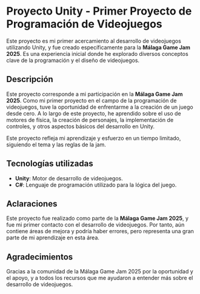 
# Proyecto Unity - Primer Proyecto de Programación de Videojuegos

Este proyecto es mi primer acercamiento al desarrollo de videojuegos utilizando Unity, y fue creado específicamente para la **Málaga Game Jam 2025**. Es una experiencia inicial donde he explorado diversos conceptos clave de la programación y el diseño de videojuegos.

## Descripción

Este proyecto corresponde a mi participación en la **Málaga Game Jam 2025**. Como mi primer proyecto en el campo de la programación de videojuegos, tuve la oportunidad de enfrentarme a la creación de un juego desde cero. A lo largo de este proyecto, he aprendido sobre el uso de motores de física, la creación de personajes, la implementación de controles, y otros aspectos básicos del desarrollo en Unity. 

Este proyecto refleja mi aprendizaje y esfuerzo en un tiempo limitado, siguiendo el tema y las reglas de la jam.

## Tecnologías utilizadas

- **Unity**: Motor de desarrollo de videojuegos.
- **C#**: Lenguaje de programación utilizado para la lógica del juego.


## Aclaraciones

Este proyecto fue realizado como parte de la **Málaga Game Jam 2025**, y fue mi primer contacto con el desarrollo de videojuegos. Por tanto, aún contiene áreas de mejora y podría haber errores, pero representa una gran parte de mi aprendizaje en esta área.

## Agradecimientos

Gracias a la comunidad de la Málaga Game Jam 2025 por la oportunidad y el apoyo, y a todos los recursos que me ayudaron a entender más sobre el desarrollo de videojuegos.
